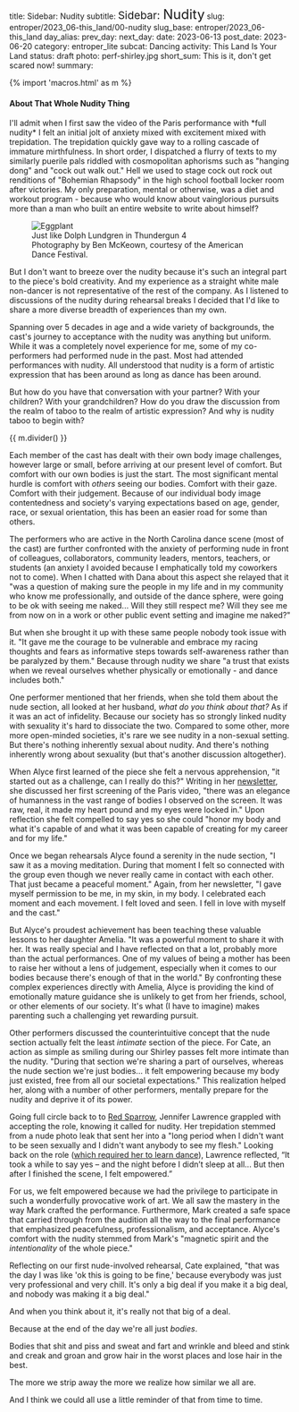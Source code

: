 title: Sidebar: Nudity
subtitle: <span style="font-size:1.2rem;">Sidebar: </span><span style="font-size:1.5rem;">Nudity</span>
slug: entroper/2023_06-this_land/00-nudity
slug_base: entroper/2023_06-this_land
day_alias:
prev_day: 
next_day:
date: 2023-06-13
post_date: 2023-06-20
category: entroper_lite
subcat: Dancing
activity: This Land Is Your Land
status: draft
photo: perf-shirley.jpg
short_sum: This is it, don't get scared now!
summary: 

{% import 'macros.html' as m %}

<h4 class="article-subheader">About That Whole Nudity Thing</h4>
I'll admit when I first saw the video of the Paris performance with *full
nudity* I felt an initial jolt of anxiety mixed with excitement mixed with
trepidation. The trepidation quickly gave way to a rolling cascade of immature
mirthfulness. In short order, I dispatched a flurry of texts to my similarly
puerile pals riddled with cosmopolitan aphorisms such as "hanging dong" and
"cock out walk out." Hell we used to stage cock out rock out renditions of "Bohemian
Rhapsody" in the high school football locker room after victories. My only
preparation, mental or otherwise, was a diet and workout program - because
who would know about vainglorious pursuits more than a man who built an entire
website to write about himself?

<figure class="figure container-fluid">
  <img class="figure-img img-fluid mt-2 rounded" src="/theme/images/entroper/2023_06-this_land/perf-nekked_eggplant.jpg" alt="Eggplant">
  <figcaption class="figure-caption">Just like Dolph Lundgren in Thundergun 4<br>
  <span class="fs-80">Photography by Ben McKeown, courtesy of the American Dance Festival.</span></figcaption>
</figure>

But I don't want to breeze over the nudity because it's such an integral part
to the piece's bold creativity. And my experience as a straight white male
non-dancer is not representative of the rest of the company. As I listened to
discussions of the nudity during rehearsal breaks I decided that I'd like to
share a more diverse breadth of experiences than my own.

Spanning over 5 decades in age and a wide variety of backgrounds, the cast's
journey to acceptance with the nudity was anything but uniform. While it was a
completely novel experience for me, some of my co-performers had performed nude in
the past. Most had attended performances with nudity. All understood that nudity
is a form of artistic expression that has been around as long as dance has been
around.

But how do you have that conversation with your partner? With your children?
With your grandchildren? How do you draw the discussion from the realm of taboo
to the realm of artistic expression? And why is nudity taboo to begin with?

{{ m.divider() }}

Each member of the cast has dealt with their own body image challenges, however
large or small, before arriving at our present level of comfort. But comfort
with our own bodies is just the start. The most significant mental hurdle is comfort
with *others* seeing our bodies. Comfort with their gaze. Comfort with their
judgement. Because of our individual body image contentedness and society's
varying expectations based on age, gender,
race, or sexual orientation, this has been an easier road for some than others.

The performers who are active in the North Carolina dance scene (most of the
cast) are further confronted with the anxiety of performing nude in front of
colleagues, collaborators, community leaders, mentors, teachers, or students (an
anxiety I avoided because I emphatically told my coworkers not to come). When I
chatted with Dana about this aspect she relayed that it "was a question of
making sure the people in my life and in my community who know me
professionally, and outside of the dance sphere, were going to be ok with seeing
me naked... Will they still respect me? Will they see me from now on in a work
or other public event setting and imagine me naked?"

But when she brought it up with these same people nobody took issue with it. "It
gave me the courage to be vulnerable and embrace my racing thoughts and fears as
informative steps towards self-awareness rather than be paralyzed by them."
Because through nudity we share "a trust that exists when we reveal ourselves
whether physically or emotionally - and dance includes both." 

One performer mentioned that her friends, when she told them about the nude
section, all looked at her husband, *what do you think about that?* As if it was
an act of infidelity. Because our society has so strongly linked nudity with
sexuality it's hard to dissociate the two. Compared to some other, more
more open-minded societies, it's rare we see nudity in a non-sexual setting.
But there's nothing inherently sexual about nudity. And there's nothing
inherently wrong about sexuality (but that's another discussion altogether).

When Alyce first learned of the piece she felt a nervous apprehension, "it
started out as a challenge, can I really do this?" Writing in her
<a href="https://view.flodesk.com/emails/6495a0b1d74d9c624c07fe81" target="_blank" rel="noopener noreferrer">
newsletter</a>, she discussed her first screening of the Paris video, "there was
an elegance of humanness in the vast range of bodies I observed on the screen.
It was raw, real, it made my heart pound and my eyes were locked in." Upon
reflection she felt compelled to say yes so she could
"honor my body and what it's capable of and what it was been capable of
creating for my career and for my life."

Once we began rehearsals Alyce found a serenity in the nude section, "I saw it
as a moving meditation. During that moment I felt so connected with the group
even though we never really came in contact with each other. That just became
a peaceful moment." Again, from her newsletter, "I gave myself permission to be
me, in my skin, in my body. I celebrated each moment and each movement. I felt
loved and seen. I fell in love with myself and the cast."

But Alyce's proudest achievement has been teaching these valuable
lessons to her daughter Amelia. "It was a powerful moment to share it
with her. It was really special and I have reflected on that a lot, probably
more than the actual performances. One of my values of being a mother has been
to raise her without a lens of judgement, especially when it comes to our bodies
because there's enough of that in the world." By confronting these complex
experiences directly with Amelia, Alyce is providing the kind of emotionally
mature guidance she is unlikely to get from her friends, school, or other
elements of our society. It's what (I have to imagine) makes parenting
such a challenging yet rewarding pursuit.

Other performers discussed the counterintuitive concept that the nude section
actually felt the least *intimate* section of the piece. For Cate, an action as
simple as smiling during our Shirley passes felt more intimate than the nudity.
"During that section we're sharing a part of ourselves, whereas the nude
section we're just bodies... it felt empowering because my body just existed,
free from all our societal expectations." This realization helped her, along
with a number of other performers, mentally prepare for the nudity and deprive
it of its power.

Going full circle back to to
<a href="/entroper/2023_06-this_land/01-you_should_do_this.html?id=red-sparrow" target="_blank" rel="noopener noreferrer">Red Sparrow</a>,
Jennifer Lawrence grappled with accepting the role, knowing it called for nudity.
Her trepidation stemmed from a nude photo leak that sent her into a "long period
when I didn't want to be seen sexually and I didn't want anybody to see my flesh."
Looking back on the role
(<a href="https://www.nytimes.com/2018/02/27/arts/dance/jennifer-lawrence-red-sparrow-kurt-froman-isabella-boylston.html" target="_blank" rel="noopener noreferrer">which required her to learn dance</a>),
Lawrence
reflected, “It took a while to say yes – and the night before I didn’t sleep at
all... But then after I finished the scene, I felt empowered.”

For us, we felt empowered because we had the privilege to participate in such a
wonderfully provocative work of art. We all saw the mastery in the way Mark
crafted the performance. Furthermore, Mark created a safe space that carried
through from the audition all the way to the final performance that emphasized
peacefulness, professionalism, and acceptance. Alyce's comfort with the nudity
stemmed from Mark's "magnetic spirit and the *intentionality* of the whole piece."

Reflecting on our first nude-involved rehearsal, Cate explained,
"that was the day I was like 'ok this is going to be fine,' because everybody
was just very professional and very chill. It's only a big deal if you make it
a big deal, and nobody was making it a big deal."

And when you think about it, it's really not that big of a deal.

Because at the end of the day we're all just *bodies*.

Bodies that shit and piss and sweat and fart and wrinkle and bleed and stink and
creak and groan and grow hair in the worst places and lose hair in the best.

The more we strip away the more we realize how similar we all are.

And I think we could all use a little reminder of that from time to time.
